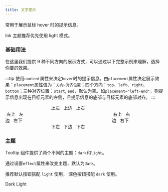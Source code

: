 ```yaml
---
title: 文字提示
---
```


<script>
  export default {
    data() {
      return {
        disabled: false
      };
    }
  };
</script>

常用于展示鼠标 hover 时的提示信息。

Ink 主题推荐优先使用 light 模式。

### 基础用法

在这里我们提供 9 种不同方向的展示方式，可以通过以下完整示例来理解，选择你要的效果。

:::tip
使用`content`属性来决定`hover`时的提示信息。由`placement`属性决定展示效果：`placement`属性值为：`方向-对齐位置`；四个方向：`top`、`left`、`right`、`bottom`；三种对齐位置：`start`, `end`，默认为空。如`placement="left-end"`，则提示信息出现在目标元素的左侧，且提示信息的底部与目标元素的底部对齐。
:::

<el-card shadow="hover">
  <div class="box">
    <div class="top">
      <el-tooltip class="item" effect="light" content="Top Left 提示文字" placement="top-start">
        <el-button plain>上左</el-button>
      </el-tooltip>
      <el-tooltip class="item" effect="light" content="Top Center 提示文字" placement="top">
        <el-button plain>上边</el-button>
      </el-tooltip>
      <el-tooltip class="item" effect="light" content="Top Right 提示文字" placement="top-end">
        <el-button plain>上右</el-button>
      </el-tooltip>
    </div>
    <div class="left">
      <el-tooltip class="item" effect="light" content="Left Top 提示文字" placement="left-start">
        <el-button plain>左上</el-button>
      </el-tooltip>
      <el-tooltip class="item" effect="light" content="Left Center 提示文字" placement="left">
        <el-button plain>左边</el-button>
      </el-tooltip>
      <el-tooltip class="item" effect="light" content="Left Bottom 提示文字" placement="left-end">
        <el-button plain>左下</el-button>
      </el-tooltip>
    </div>
    <div class="right">
      <el-tooltip class="item" effect="light" content="Right Top 提示文字" placement="right-start">
        <el-button plain>右上</el-button>
      </el-tooltip>
      <el-tooltip class="item" effect="light" content="Right Center 提示文字" placement="right">
        <el-button plain>右边</el-button>
      </el-tooltip>
      <el-tooltip class="item" effect="light" content="Right Bottom 提示文字" placement="right-end">
        <el-button plain>右下</el-button>
      </el-tooltip>
    </div>
    <div class="bottom">
      <el-tooltip class="item" effect="light" content="Bottom Left 提示文字" placement="bottom-start">
        <el-button plain>下左</el-button>
      </el-tooltip>
      <el-tooltip class="item" effect="light" content="Bottom Center 提示文字" placement="bottom">
        <el-button plain>下边</el-button>
      </el-tooltip>
      <el-tooltip class="item" effect="light" content="Bottom Right 提示文字" placement="bottom-end">
        <el-button plain>下右</el-button>
      </el-tooltip>
    </div>
  </div>
</el-card>

<style lang="scss">
  .box {
    width: 400px;
    .top {
      text-align: center;
    }
    .left {
      float: left;
      width: 60px;
    }
    .right {
      float: right;
      width: 60px;
    }
    .bottom {
      clear: both;
      text-align: center;
    }
    .item {
      margin: 4px;
    }
  }
</style>

### 主题

Tooltip 组件提供了两个不同的主题：`dark`和`light`。

通过设置`effect`属性来改变主题，默认为`dark`。

推荐默认按钮搭配 `light` 使用， 深色按钮搭配 `dark` 使用。

<el-tooltip content="Top center" placement="top">
  <el-button type="dark" plain>Dark</el-button>
</el-tooltip>
<el-tooltip content="Bottom center" placement="bottom" effect="light">
  <el-button plain>Light</el-button>
</el-tooltip>
